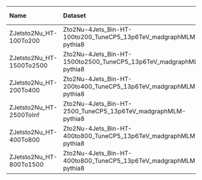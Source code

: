 | Name                     | Dataset                                                            | RunIII2024Summer24 Root Request     | Root Status                          | NanoV15 Status                    |
|:-------------------------|:-------------------------------------------------------------------|:------------------------------------|:-------------------------------------|:----------------------------------|
| ZJetsto2Nu_HT-100To200   | Zto2Nu-4Jets_Bin-HT-100to200_TuneCP5_13p6TeV_madgraphMLM-pythia8   | GEN-RunIII2024Summer24wmLHEGS-00280 | $${\color{blue}\textbf{SUBMITTED}}$$ | $${\color{red}\textbf{MISSING}}$$ |
| ZJetsto2Nu_HT-1500To2500 | Zto2Nu-4Jets_Bin-HT-1500to2500_TuneCP5_13p6TeV_madgraphMLM-pythia8 | GEN-RunIII2024Summer24wmLHEGS-00284 | $${\color{green}\textbf{DONE}}$$     | $${\color{red}\textbf{MISSING}}$$ |
| ZJetsto2Nu_HT-200To400   | Zto2Nu-4Jets_Bin-HT-200to400_TuneCP5_13p6TeV_madgraphMLM-pythia8   | GEN-RunIII2024Summer24wmLHEGS-00281 | $${\color{blue}\textbf{SUBMITTED}}$$ | $${\color{red}\textbf{MISSING}}$$ |
| ZJetsto2Nu_HT-2500ToInf  | Zto2Nu-4Jets_Bin-HT-2500_TuneCP5_13p6TeV_madgraphMLM-pythia8       | GEN-RunIII2024Summer24wmLHEGS-00285 | $${\color{green}\textbf{DONE}}$$     | $${\color{red}\textbf{MISSING}}$$ |
| ZJetsto2Nu_HT-400To800   | Zto2Nu-4Jets_Bin-HT-400to800_TuneCP5_13p6TeV_madgraphMLM-pythia8   | GEN-RunIII2024Summer24wmLHEGS-00282 | $${\color{green}\textbf{DONE}}$$     | $${\color{red}\textbf{MISSING}}$$ |
| ZJetsto2Nu_HT-800To1500  | Zto2Nu-4Jets_Bin-HT-400to800_TuneCP5_13p6TeV_madgraphMLM-pythia8   | GEN-RunIII2024Summer24wmLHEGS-00282 | $${\color{green}\textbf{DONE}}$$     | $${\color{red}\textbf{MISSING}}$$ |